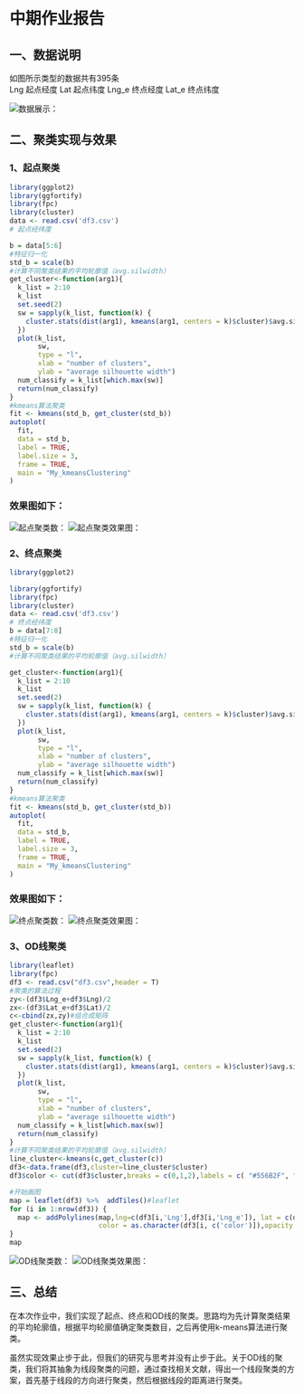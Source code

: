 # 中期作业报告
## 一、数据说明
如图所示类型的数据共有395条  
Lng 起点经度
Lat 起点纬度 
Lng_e 终点经度
Lat_e 终点纬度


![数据展示：](data.png)
## 二、聚类实现与效果
### 1、起点聚类
``` R
library(ggplot2)
library(ggfortify)
library(fpc)
library(cluster)
data <- read.csv('df3.csv')
# 起点经纬度

b = data[5:6]
#特征归一化
std_b = scale(b)
#计算不同聚类结果的平均轮廓值（avg.silwidth）
get_cluster<-function(arg1){
  k_list = 2:10
  k_list
  set.seed(2)
  sw = sapply(k_list, function(k) {
    cluster.stats(dist(arg1), kmeans(arg1, centers = k)$cluster)$avg.silwidth
  })
  plot(k_list,
       sw,
       type = "l",
       xlab = "number of clusters",
       ylab = "average silhouette width")
  num_classify = k_list[which.max(sw)]
  return(num_classify)
}
#kmeans算法聚类
fit <- kmeans(std_b, get_cluster(std_b))
autoplot(
  fit,
  data = std_b,
  label = TRUE,
  label.size = 3,
  frame = TRUE,
  main = "My_kmeansClustering"
)
```
### 效果图如下：
![起点聚类数：](第二组/MidWork/origin1.png)
![起点聚类效果图：](第二组/MidWork/origin2.png)
### 2、终点聚类
``` R
library(ggplot2)

library(ggfortify)
library(fpc)
library(cluster)
data <- read.csv('df3.csv')
# 终点经纬度
b = data[7:8]
#特征归一化
std_b = scale(b)
#计算不同聚类结果的平均轮廓值（avg.silwidth）

get_cluster<-function(arg1){
  k_list = 2:10
  k_list
  set.seed(2)
  sw = sapply(k_list, function(k) {
    cluster.stats(dist(arg1), kmeans(arg1, centers = k)$cluster)$avg.silwidth
  })
  plot(k_list,
       sw,
       type = "l",
       xlab = "number of clusters",
       ylab = "average silhouette width")
  num_classify = k_list[which.max(sw)]
  return(num_classify)
}
#kmeans算法聚类
fit <- kmeans(std_b, get_cluster(std_b))
autoplot(
  fit,
  data = std_b,
  label = TRUE,
  label.size = 3,
  frame = TRUE,
  main = "My_kmeansClustering"
)
```
### 效果图如下：
![终点聚类数：](第二组/MidWork/destination1.png)
![终点聚类效果图：](第二组/MidWork/destination2.png)
### 3、OD线聚类
``` R
library(leaflet)
library(fpc)
df3 <- read.csv("df3.csv",header = T)
#聚类的算法过程
zy<-(df3$Lng_e+df3$Lng)/2
zx<-(df3$Lat_e+df3$Lat)/2
c<-cbind(zx,zy)#组合成矩阵
get_cluster<-function(arg1){
  k_list = 2:10
  k_list
  set.seed(2)
  sw = sapply(k_list, function(k) {
    cluster.stats(dist(arg1), kmeans(arg1, centers = k)$cluster)$avg.silwidth
  })
  plot(k_list,
       sw,
       type = "l",
       xlab = "number of clusters",
       ylab = "average silhouette width")
  num_classify = k_list[which.max(sw)]
  return(num_classify)
}
#计算不同聚类结果的平均轮廓值（avg.silwidth）
line_cluster<-kmeans(c,get_cluster(c))
df3<-data.frame(df3,cluster=line_cluster$cluster)
df3$color <- cut(df3$cluster,breaks = c(0,1,2),labels = c( "#556B2F", "#FFD700"))

#开始画图
map = leaflet(df3) %>%  addTiles()#leaflet
for (i in 1:nrow(df3)) {
  map <- addPolylines(map,lng=c(df3[i,'Lng'],df3[i,'Lng_e']), lat = c(df3[i,'Lat'],df3[i,'Lat_e']),
                      color = as.character(df3[i, c('color')]),opacity = 1,weight = 1)
}
map
```
![OD线聚类数：](第二组/MidWork/od1.png)
![OD线聚类效果图：](第二组/MidWork/od2.png)
## 三、总结
在本次作业中，我们实现了起点、终点和OD线的聚类。思路均为先计算聚类结果的平均轮廓值，根据平均轮廓值确定聚类数目，之后再使用k-means算法进行聚类。


虽然实现效果止步于此，但我们的研究与思考并没有止步于此。关于OD线的聚类，我们将其抽象为线段聚类的问题，通过查找相关文献，得出一个线段聚类的方案，首先基于线段的方向进行聚类，然后根据线段的距离进行聚类。
